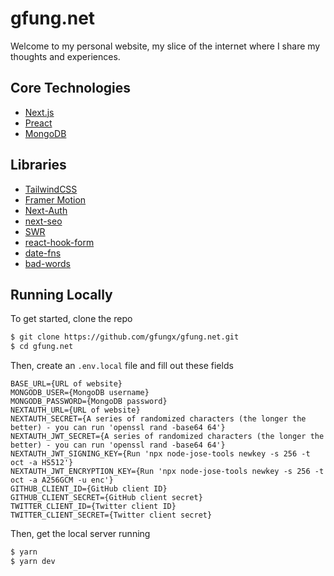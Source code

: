 # gfung.net

Welcome to my personal website, my slice of the internet where I share my thoughts and experiences.

## Core Technologies

- [Next.js](https://nextjs.org/)
- [Preact](https://preactjs.com/)
- [MongoDB](https://www.mongodb.com/)

## Libraries

- [TailwindCSS](https://tailwindcss.com/)
- [Framer Motion](https://www.framer.com/motion/)
- [Next-Auth](https://next-auth.js.org)
- [next-seo](https://github.com/garmeeh/next-seo)
- [SWR](https://swr.vercel.app/)
- [react-hook-form](https://react-hook-form.com/)
- [date-fns](https://date-fns.org/)
- [bad-words](https://github.com/web-mech/badwords)

## Running Locally

To get started, clone the repo

```bash
$ git clone https://github.com/gfungx/gfung.net.git
$ cd gfung.net
```

Then, create an `.env.local` file and fill out these fields

```
BASE_URL={URL of website}
MONGODB_USER={MongoDB username}
MONGODB_PASSWORD={MongoDB password}
NEXTAUTH_URL={URL of website}
NEXTAUTH_SECRET={A series of randomized characters (the longer the better) - you can run 'openssl rand -base64 64'}
NEXTAUTH_JWT_SECRET={A series of randomized characters (the longer the better) - you can run 'openssl rand -base64 64'}
NEXTAUTH_JWT_SIGNING_KEY={Run 'npx node-jose-tools newkey -s 256 -t oct -a HS512'}
NEXTAUTH_JWT_ENCRYPTION_KEY={Run 'npx node-jose-tools newkey -s 256 -t oct -a A256GCM -u enc'}
GITHUB_CLIENT_ID={GitHub client ID}
GITHUB_CLIENT_SECRET={GitHub client secret}
TWITTER_CLIENT_ID={Twitter client ID}
TWITTER_CLIENT_SECRET={Twitter client secret}
```

Then, get the local server running

```bash
$ yarn
$ yarn dev
```
